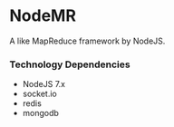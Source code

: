 # NodeMR

A like MapReduce framework by NodeJS.
### Technology Dependencies

* NodeJS 7.x
* socket.io
* redis
* mongodb